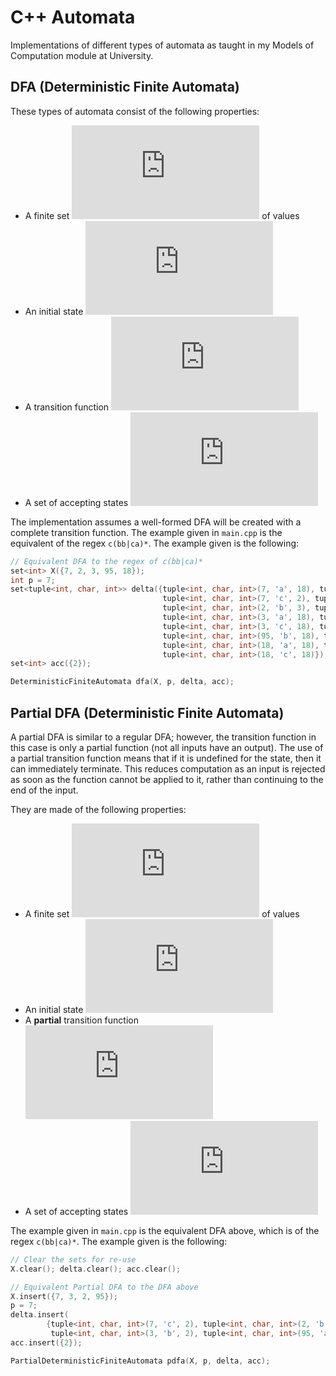 # C++ Automata
Implementations of different types of automata as taught in my Models of Computation module at University.

## DFA (Deterministic Finite Automata)

These types of automata consist of the following properties:

- A finite set ![X](https://latex.codecogs.com/gif.latex?X) of values
- An initial state ![p belongs to X](https://latex.codecogs.com/gif.latex?p%5Cin%20X)
- A transition function ![X x Sigma -> X](https://latex.codecogs.com/gif.latex?%5Cdelta%3AX%5Ctimes%5CSigma%5Crightarrow%20X)
- A set of accepting states ![Acc is a subset of X](https://latex.codecogs.com/gif.latex?Acc%5Csubseteq%20X)

The implementation assumes a well-formed DFA will be created with a complete transition function. The example given in `main.cpp` is the equivalent of the regex `c(bb|ca)*`. The example given is the following:

```cpp
// Equivalent DFA to the regex of c(bb|ca)*
set<int> X({7, 2, 3, 95, 18});
int p = 7;
set<tuple<int, char, int>> delta({tuple<int, char, int>(7, 'a', 18), tuple<int, char, int>(7, 'b', 18),
                                  tuple<int, char, int>(7, 'c', 2), tuple<int, char, int>(2, 'a', 18),
                                  tuple<int, char, int>(2, 'b', 3), tuple<int, char, int>(2, 'c', 95),
                                  tuple<int, char, int>(3, 'a', 18), tuple<int, char, int>(3, 'b', 2),
                                  tuple<int, char, int>(3, 'c', 18), tuple<int, char, int>(95, 'a', 2),
                                  tuple<int, char, int>(95, 'b', 18), tuple<int, char, int>(95, 'c', 18),
                                  tuple<int, char, int>(18, 'a', 18), tuple<int, char, int>(18, 'b', 18),
                                  tuple<int, char, int>(18, 'c', 18)});
set<int> acc({2});

DeterministicFiniteAutomata dfa(X, p, delta, acc);
```

## Partial DFA (Deterministic Finite Automata)

A partial DFA is similar to a regular DFA; however, the transition function in this case is only a partial function (not all inputs have an output). The use of a partial transition function means that if it is undefined for the state, then it can immediately terminate. This reduces computation as an input is rejected as soon as the function cannot be applied to it, rather than continuing to the end of the input.

They are made of the following properties:

- A finite set ![X](https://latex.codecogs.com/gif.latex?X) of values
- An initial state ![p belongs to X](https://latex.codecogs.com/gif.latex?p%5Cin%20X)
- A **partial** transition function ![X x Sigma -|> X](https://latex.codecogs.com/gif.latex?%5Cdelta%3A%20X%5Ctimes%5CSigma%5Cpto%7B%5Cmathrel%7B%5Cooalign%7B%5Chfil%24%5Cmapstochar%24%5Chfil%5Ccr%24%5Cto%24%5Ccr%7D%7D%7DX)
- A set of accepting states ![Acc is a subset of X](https://latex.codecogs.com/gif.latex?Acc%5Csubseteq%20X)

The example given in `main.cpp` is the equivalent DFA above, which is of the regex `c(bb|ca)*`. The example given is the following:

```cpp
// Clear the sets for re-use
X.clear(); delta.clear(); acc.clear();

// Equivalent Partial DFA to the DFA above
X.insert({7, 3, 2, 95});
p = 7;
delta.insert(
        {tuple<int, char, int>(7, 'c', 2), tuple<int, char, int>(2, 'b', 3), tuple<int, char, int>(2, 'c', 95),
         tuple<int, char, int>(3, 'b', 2), tuple<int, char, int>(95, 'a', 2)});
acc.insert({2});

PartialDeterministicFiniteAutomata pdfa(X, p, delta, acc);
```